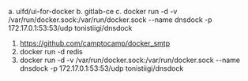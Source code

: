 a. uifd/ui-for-docker
b. gitlab-ce
c. docker run -d -v /var/run/docker.sock:/var/run/docker.sock --name dnsdock -p 172.17.0.1:53:53/udp tonistiigi/dnsdock

1. https://github.com/camptocamp/docker_smtp
2. docker run -d redis
3. docker run -d -v /var/run/docker.sock:/var/run/docker.sock --name dnsdock -p 172.17.0.1:53:53/udp tonistiigi/dnsdock
